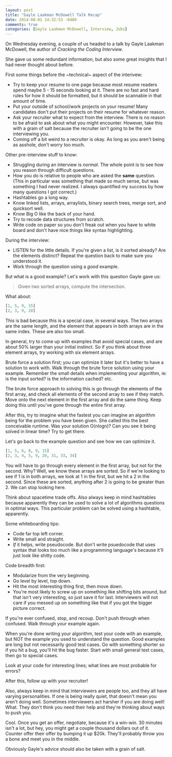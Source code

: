 ```yaml
---
layout: post
title: "Gayle Laakman McDowell Talk Recap"
date: 2014-08-01 14:32:53 -0400
comments: true
categories: [Gayle Laakman McDowell, Interview, Jobs]
---
```


On Wednesday evening, a couple of us headed to a talk by Gayle Laakman McDowell, the author of _Cracking the Coding Interview_.

She gave us some redundant information, but also some great insights that I had never thought about before.

First some things before the ~technical~ aspect of the interivew:

- Try to keep your resume to one page because most resume readers spend maybe 5 - 15 seconds looking at it. There are no fast and hard rules for how it should be formatted, but it should be scannable in that amount of time.
- Put your outside of school/work projects on your resume! Many candidates don't put their projects on their resume for whatever reason.
- Ask your recruiter what to expect from the interview. There is no reason to be afraid to ask about what you might encounter. However, take this with a grain of salt because the recruiter isn't going to be the one interviewing you.
- Coming off a bit weird to a recruiter is okay. As long as you aren't being as asshole, don't worry too much.

Other pre-interview stuff to know: 

- Struggling during an interview is _normal_. The whole point is to see how you reason through difficult questions.
- How you do is relative to people who are asked the **same** question. (This in particular was something that made so much sense, but was something I had never realized. I always quantified my success by how many questions I got correct.)
- Hashtables go a long way.
- Know linked lists, arrays, arraylists, binary search trees, merge sort, and quicksort well.
- Know Big O like the back of your hand.
- Try to recode data structures from scratch.
- Write code on paper so you don't freak out when you have to white board and don't have nice things like syntax highlighting.

During the interview:

- LISTEN for the little details. If you're given a list, is it sorted already? Are the elements distinct? Repeat the question back to make sure you understood it.
- Work through the question using a _good_ example.

But what is a good example? Let's work with this question Gayle gave us:

> Given two sorted arrays, compute the intersection.

What about: 
```haskell
[1, 5, 9, 15]
[2, 3, 9, 20]
```

This is bad because this is a special case, in several ways. The two arrays are the same length, and the element that appears in both arrays are in the same index. These are also too small.

In general, try to come up with examples that avoid special cases, and are about 50% larger than your initial instinct. So if you think about three element arrays, try working with six element arrays.

Brute force a solution first; you can optimize it later but it's better to have a solution to work with. Walk through the brute force solution using your example. Remember the small details when implementing your algorithm, ie: is the input sorted? is the information cached? etc.

The brute force approach to solving this is go through the elements of the first array, and check all elements of the second array to see if they match. Move onto the next element in the first array and do the same thing. Keep doing this until you've gone through the entire first array.

After this, try to imagine what the fastest you can imagine an algorithm being for the problem you have been given. She called this the best conceivable runtime. Was your solution O(nlogn)? Can you see it being solved in linear time? Try to get there.

Let's go back to the example question and see how we can optimize it.

```haskell
[1, 5, 6, 8, 9, 15]
[2, 3, 4, 5, 9, 20, 31, 33, 34]
```

You will have to go through every element in the first array, but not for the second. Why? Well, we know these arrays are sorted. So if we're looking to see if 1 is in both arrays, we look at 1 in the first, but we hit a 2 in the second. Since these are sorted, anything after 2 is going to be greater than 2. We can stop looking here.

Think about spacetime trade offs. Also always keep in mind hashtables because apparently they can be used to solve a lot of algorithms questions in optimal ways. This particular problem can be solved using a hashtable, apparently.

Some whiteboarding tips:

- Code far top left corner.
- Write small and straight.
- _If_ it helps, write pseudocode. But don't write psuedocode that uses syntax that looks too much like a programming language's because it'll just look like shitty code.

Code breadth first:

- Modularize from the very beginning.
- Go level by level, top down.
- Hit the most interesting thing first, then move down. 
- You're most likely to screw up on something like shifting bits around, but that isn't very interesting, so just save it for last.
Interviewers will not care if you messed up on something like that if you got the bigger picture correct.

If you're ever confused, stop, and recoup. Don't push through when confused. Walk through your example again.

When you're done writing your algorithm, test your code with an example, but NOT the example you used to understand the question. Good examples are long but not necessarily good test cases. Go with something shorter so if you hit a bug, you'll hit the bug faster. Start with small general test cases, then go to special cases.

Look at your code for interesting lines; what lines are most probable for errors?

After this, follow up with your recruiter!

Also, always keep in mind that interviewers are people too, and they all have varying personalities. If one is being really quiet, that doesn't mean you aren't doing well. Sometimes interviewers act harsher if you are doing well! What. They don't think you need their help and they're thinking about ways to push you.

Cool. Once you get an offer, negotiate, because it's a win-win. 30 minutes isn't a lot, but hey, you might get a couple thousand dollars out of it. Counter offer their offer by bumping it up $20k. They'll probably throw you a bone and meet you in the middle.

Obviously Gayle's advice should also be taken with a grain of salt.